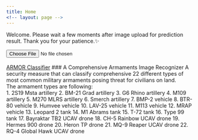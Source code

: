 ```yaml
---
title: Home
<!-- layout: page -->
---
```

<p> Welcome. Please wait a few moments after image upload for prediction result. Thank you for your patience.✨</p>
<input id="photo" type="file">
<div id="results" style="text-align: center"></div>
<script>
    async function loaded(reader) {   
    const response = await fetch("https://tanvir-ishraq-armor-armament-models-recognizer.hf.space/run/predict", {
        method: "POST", headers: { "Content-Type": "application/json" },
        body: JSON.stringify({data: [reader.result]})});
    const json = await response.json();
    const label = json['data'][0]['label'];
    results.innerHTML = `<br/> <img src = "${reader.result}" width="500"> <p><b>Result: ${label}</b></p>`; //results
    }

    function read() {
        const reader = new FileReader();
        reader.addEventListener('load', () => loaded(reader))
        reader.readAsDataURL(photo.files[0]);
    }
    photo.addEventListener('input', read);
</script>

<br>
<a id="forkme_banner" href="https://tanvir-ishraq.github.io/A.R.M.O.R-Armament-Models-Recognizer/ARMOR_classifier.html">ARMOR Classifier</a>
### A Comprehensive Armaments Image Recognizer 
A security measure that can classify comprehensive 22 different types of most common military armaments posing threat for civilians on land.<br/>
The armament types are following: <br/>
1.  2S19 Msta artillery
2.  BM-21 Grad artillery
3.  G6 Rhino artillery
4.  M109 artillery
5.  M270 MLRS artillery
6.  Smerch artillery
7.  BMP-2 vehicle
8.  BTR-80 vehicle
9.  Humvee vehicle
10. LAV-25 vehicle
11. M113 vehicle
12. MRAP vehicle
13. Leopard 2 tank
14. M1 Abrams tank
15. T-72 tank
16. Type 99 tank
17. Bayraktar TB2 UCAV drone
18. CH-5 Rainbow UCAV drone
19. Hermes 900 drone
20. Heron TP drone
21. MQ-9 Reaper UCAV drone
22. RQ-4 Global Hawk UCAV drone
